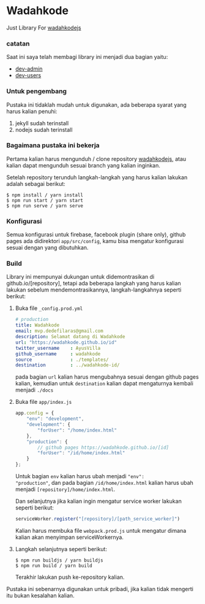 # Wadahkode
Just Library For [wadahkodejs](https://github.com/wadahkode/wadahkodejs.git)

### catatan

Saat ini saya telah membagi library ini menjadi dua bagian yaitu:

* [dev-admin](https://github.com/wadahkode/wadahkodejs/tree/dev-admin)
* [dev-users](https://github.com/wadahkode/wadahkodejs/tree/dev-users)

### Untuk pengembang

Pustaka ini tidaklah mudah untuk digunakan, ada beberapa syarat yang harus kalian penuhi:

<ol>
    <li>jekyll sudah terinstall</li>
    <li>nodejs sudah terinstall</li>
</ol>

### Bagaimana pustaka ini bekerja

Pertama kalian harus mengunduh / clone repository [wadahkodejs](https://github.com/wadahkode/wadahkodejs.git),
atau kalian dapat mengunduh sesuai branch yang kalian inginkan.

Setelah repository terunduh langkah-langkah yang harus kalian lakukan adalah sebagai berikut:

    $ npm install / yarn install
    $ npm run start / yarn start
    $ npm run serve / yarn serve

### Konfigurasi

Semua konfigurasi untuk firebase, facebook plugin (share only), github pages ada didirektori <code>app/src/config</code>, kamu bisa mengatur konfigurasi sesuai dengan yang dibutuhkan.

### Build

Library ini mempunyai dukungan untuk didemontrasikan di github.io/[repository], tetapi ada beberapa langkah yang harus kalian lakukan
sebelum mendemontrasikannya, langkah-langkahnya seperti berikut:

<ol>
    <li>
        Buka file <code>_config.prod.yml</code>
        
```yaml
# production
title: Wadahkode
email: mvp.dedefilaras@gmail.com
description: Selamat datang di Wadahkode
url: "https://wadahkode.github.io/id"
twitter_username    : AyusVilla
github_username     : wadahkode
source              : ./templates/
destination         : ../wadahkode-id/
```

pada bagian <code>url</code> kalian harus mengubahnya sesuai dengan github pages kalian,
kemudian untuk <code>destination</code> kalian dapat mengaturnya kembali menjadi <code>./docs</code>
    </li>
    <li>
        Buka file <code>app/index.js</code>
        
```js
app.config = {
    "env": "development",
    "development": {
        "forUser": "/home/index.html"
    },
    "production": {
        // github pages https://wadahkode.github.io/[id]
        "forUser": "/id/home/index.html"
    }
};
```

Untuk bagian <code>env</code> kalian harus ubah menjadi <code>"env": "production"</code>, dan pada bagian <code>/id/home/index.html</code> kalian harus ubah menjadi <code>[repository]/home/index.html</code>.

Dan selanjutnya jika kalian ingin mengatur service worker lakukan seperti berikut:

```js
serviceWorker.register("[repository]/[path_service_worker]")
```

Kalian harus membuka file <code>webpack.prod.js</code> untuk mengatur dimana kalian akan menyimpan serviceWorkernya.
    </li>
    <li>
        Langkah selanjutnya seperti berikut:

```shell
$ npm run buildjs / yarn buildjs
$ npm run build / yarn build
```

Terakhir lakukan push ke-repository kalian.
    </li>
</ol>

Pustaka ini sebenarnya digunakan untuk pribadi, jika kalian tidak mengerti itu bukan kesalahan kalian.